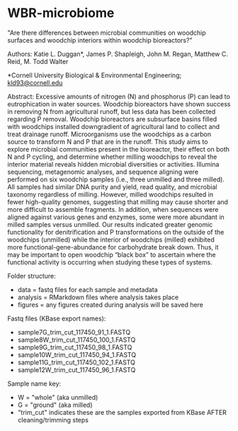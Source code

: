 # WBR-microbiome

"Are there differences between microbial communities on woodchip surfaces and woodchip interiors within woodchip bioreactors?"

Authors: Katie L. Duggan*, James P. Shapleigh, John M. Regan, Matthew C. Reid, M. Todd Walter

*Cornell University Biological & Environmental Engineering; kld93@cornell.edu

Abstract: Excessive amounts of nitrogen (N) and phosphorus (P) can lead to eutrophication in water sources. Woodchip bioreactors have shown success in removing N from agricultural runoff, but less data has been collected regarding P removal. Woodchip bioreactors are subsurface basins filled with woodchips installed downgradient of agricultural land to collect and treat drainage runoff. Microorganisms use the woodchips as a carbon source to transform N and P that are in the runoff. This study aims to explore microbial communities present in the bioreactor, their effect on both N and P cycling, and determine whether milling woodchips to reveal the interior material reveals hidden microbial diversities or activities. Illumina sequencing, metagenomic analyses, and sequence aligning were performed on six woodchip samples (i.e., three unmilled and three milled). All samples had similar DNA purity and yield, read quality, and microbial taxonomy regardless of milling. However, milled woodchips resulted in fewer high-quality genomes, suggesting that milling may cause shorter and more difficult to assemble fragments. In addition, when sequences were aligned against various genes and enzymes, some were more abundant in milled samples versus unmilled.  Our results indicated greater genomic functionality for denitrification and P transformations on the outside of the woodchips (unmilled) while the interior of woodchips (milled) exhibited more functional-gene-abundance for carbohydrate break down.  Thus, it may be important to open woodchip “black box” to ascertain where the functional activity is occurring when studying these types of systems.

Folder structure:
- data = fastq files for each sample and metadata
- analysis = RMarkdown files where analysis takes place
- figures = any figures created during analysis will be saved here

Fastq files (KBase export names):
- sample7G_trim_cut_117450_91_1.FASTQ
- sample8W_trim_cut_117450_100_1.FASTQ
- sample9G_trim_cut_117450_98_1.FASTQ
- sample10W_trim_cut_117450_94_1.FASTQ
- sample11G_trim_cut_117450_102_1.FASTQ
- sample12W_trim_cut_117450_96_1.FASTQ

Sample name key:
- W = "whole" (aka unmilled)
- G = "ground" (aka milled)
- "trim_cut" indicates these are the samples exported from KBase AFTER cleaning/trimming steps



